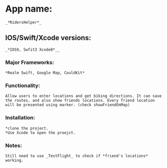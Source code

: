 # App name: 
	_*RidersHelper*_

## IOS/Swift/Xcode versions: 
	_*IOS9, Swfit3 Xcode8*__

### Major Frameworks: 
	*Realm Swift, Google Map, CouldKit*

### Functionality: 
	Allow users to enter locations and get biking directions. It can save the routes, and also show friends locations. Every friend location will be presented using marker. (check showFriendOnMap)

### Installation:
	*clone the project.
	*Use Xcode to open the proejct.

### Notes: 
	Still need to use _TestFlight_ to check if *friend's locations* working.
